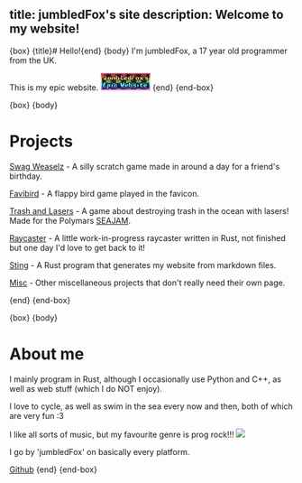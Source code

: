 title: jumbledFox's site
description: Welcome to my website!
---
{box}
{title}# Hello!{end}
{body}
I'm jumbledFox, a 17 year old programmer from the UK.

This is my epic website.
<a href="https://jumbledfox.github.io"><img src="button.gif" style="width: auto; image-rendering: crisp-edges;"></a>
{end}
{end-box}

{box}
{body}
# Projects
<!-- maybe put cute icons next to these? -->
<!--[Minesweeper](minesweeper) - A minesweeper clone, written in Rust with the Macroquad framework.-->
<!--[Terminal](terminal)-->

[Swag Weaselz](swag-weaselz) - A silly scratch game made in around a day for a friend's birthday.

[Favibird](favibird) - A flappy bird game played in the favicon.

[Trash and Lasers](trash-and-lasers) - A game about destroying trash in the ocean with lasers! Made for the Polymars [SEAJAM](https://itch.io/jam/seajam).

[Raycaster](raycaster) - A little work-in-progress raycaster written in Rust, not finished but one day I'd love to get back to it!

[Sting](sting) - A Rust program that generates my website from markdown files.

[Misc](misc) - Other miscellaneous projects that don't really need their own page.

{end}
{end-box}

{box}
{body}
# About me

I mainly program in Rust, although I occasionally use Python and C++, as well as web stuff (which I do NOT enjoy).

I love to cycle, as well as swim in the sea every now and then, both of which are very fun :3

I like all sorts of music, but my favourite genre is prog rock!!!
<a href="https://github.com/kittinan/spotify-github-profile"><img src="https://spotify-github-profile.vercel.app/api/view?uid=zcgnpai3parsngbo51dc6k1c2&cover_image=true&theme=novatorem&show_offline=false&background_color=121212&interchange=false&bar_color=53b14f&bar_color_cover=false" style="width: auto;"></a>

I go by 'jumbledFox' on basically every platform.

[Github](https://github.com/jumbledfox)
{end}
{end-box}

